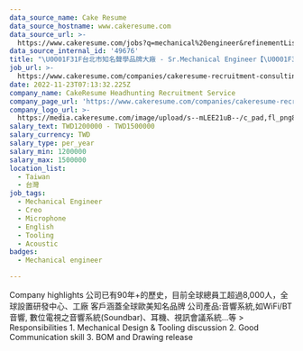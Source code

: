 ```yaml
---
data_source_name: Cake Resume
data_source_hostname: www.cakeresume.com
data_source_url: >-
  https://www.cakeresume.com/jobs?q=mechanical%20engineer&refinementList%5Blang_name%5D%5B0%5D=English&refinementList%5Bsalary_type%5D=per_year&range%5Bsalary_range%5D%5Bmin%5D=1000000&page=3
data_source_internal_id: '49676'
title: "\U0001F31F台北市知名聲學品牌大廠 - Sr.Mechanical Engineer【\U0001F399️Microphone】 - PH"
job_url: >-
  https://www.cakeresume.com/companies/cakeresume-recruitment-consulting/jobs/29fbb5
date: 2022-11-23T07:13:32.225Z
company_name: CakeResume Headhunting Recruitment Service
company_page_url: 'https://www.cakeresume.com/companies/cakeresume-recruitment-consulting'
company_logo_url: >-
  https://media.cakeresume.com/image/upload/s--mLEE21uB--/c_pad,fl_png8,h_200,w_200/v1620881212/vdbipassrdfr8omwzeq6.png
salary_text: TWD1200000 - TWD1500000
salary_currency: TWD
salary_type: per_year
salary_min: 1200000
salary_max: 1500000
location_list:
  - Taiwan
  - 台灣
job_tags:
  - Mechanical Engineer
  - Creo
  - Microphone
  - English
  - Tooling
  - Acoustic
badges:
  - Mechanical engineer

---
```


Company highlights 公司已有90年+的歷史，目前全球總員工超過8,000人，全球設置研發中心、工廠 客戶涵蓋全球歐美知名品牌 公司產品:音響系統,如WiFi/BT 音響, 數位電視之音響系統(Soundbar)、耳機、視訊會議系統...等 > Responsibilities 1. Mechanical Design & Tooling discussion 2. Good Communication skill 3. BOM and Drawing release